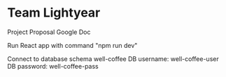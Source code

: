 # Team Lightyear

Project Proposal Google Doc

Run React app with command "npm run dev"

Connect to database schema well-coffee
DB username: well-coffee-user
DB password: well-coffee-pass